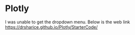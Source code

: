# Plotly

I was unable to get the dropdown menu.
Below is the web link
https://drsharice.github.io/Plotly/StarterCode/
